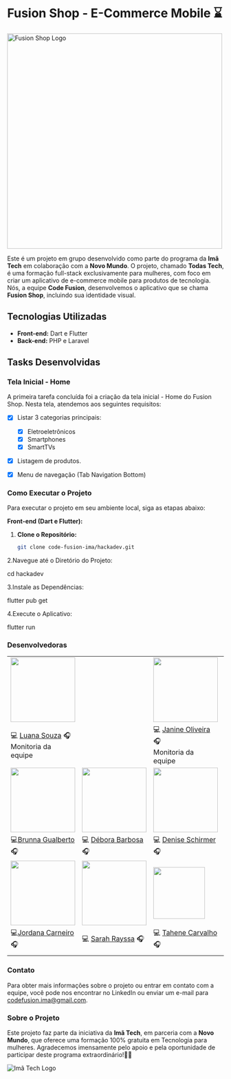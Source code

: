 # Fusion Shop - E-Commerce Mobile ⌛


<img src="images/readme/GIF-README.gif" alt="Fusion Shop Logo" width="500">


Este é um projeto em grupo desenvolvido como parte do programa da **Imã Tech** em colaboração com a **Novo Mundo**. O projeto, chamado **Todas Tech**, é uma formação full-stack exclusivamente para mulheres, com foco em criar um aplicativo de e-commerce mobile para produtos de tecnologia. Nós, a equipe **Code Fusion**, desenvolvemos o aplicativo que se chama **Fusion Shop**, incluindo sua identidade visual.

## Tecnologias Utilizadas

- **Front-end:** Dart e Flutter
- **Back-end:** PHP e Laravel

## Tasks Desenvolvidas

### Tela Inicial - Home

A primeira tarefa concluída foi a criação da tela inicial - Home do Fusion Shop. Nesta tela, atendemos aos seguintes requisitos:

- [x] Listar 3 categorias principais:
    - [x] Eletroeletrônicos
    - [x] Smartphones
    - [x] SmartTVs
- [x] Listagem de produtos.
- [x] Menu de navegação (Tab Navigation Bottom)


### Como Executar o Projeto

Para executar o projeto em seu ambiente local, siga as etapas abaixo:

**Front-end (Dart e Flutter):**

1. **Clone o Repositório:**

   ```bash
   git clone code-fusion-ima/hackadev.git

2.Navegue até o Diretório do Projeto:

cd hackadev

3.Instale as Dependências:

flutter pub get


4.Execute o Aplicativo:

flutter run



### Desenvolvedoras

|  |  |  |  |
| ---------------- | ---------------- | ---------------- | ---------------- |
| <img src="images/readme/luana.jpg" width="150"> ||  <img src="images/readme//janine.jpg" width="150"> |
| 💻  <a href="https://www.linkedin.com/in/luana-souza-dev/" >Luana Souza</a> 🎧<br>Monitoria da equipe | | 💻 <a href="https://www.linkedin.com/in/janine-de-oliveira/">Janine Oliveira </a>🎧<br>Monitoria da equipe |
| <img src="images/readme/Brunna.jpg" width="150" style="text-decoration: none;"> | <img src="images/readme/debora.jpg" width="150"> | <img src="images/readme/Denise.jpeg" width="150"> |<img src="images/readme/danubia.jpg" width="150"> |
|💻<a href="">Brunna Gualberto</a> 🎧| 💻 <a href="https://www.linkedin.com/in/debora--barbosa/">Débora Barbosa</a> 🎧 | 💻  <a href="#">Denise Schirmer</a> 🎧 | 💻<a href="https://www.linkedin.com/in/dancarvalho09/"> Danúbia Ferreira</a> 🎧 |
| <img src="images/readme/Jordana.jpeg" width="150"> |  <img src="images/readme/sarah.jpg" width="150"> |<img src="images/readme/tahene.jpeg" width="120"> | <img src="images/readme/viviane.jpg" width="150"> |
| 💻<a href="http://linkedin.com/in/jordana-alves-carneiro-774879161/">Jordana Carneiro</a>  🎧 | 💻 <a href="https://www.linkedin.com/in/sarah-rayssa/">Sarah Rayssa</a> 🎧 |💻  <a href="https://www.linkedin.com/in/tahene-carvalho-4492bb228/">Tahene Carvalho</a> 🎧  | 💻  <a href="https://www.linkedin.com/in/viviane-canuto-a14274212/"> Viviane Canuto</a> 🎧 | 
||||


### Contato

Para obter mais informações sobre o projeto ou entrar em contato com a equipe, você pode nos encontrar no LinkedIn ou enviar um e-mail para [codefusion.ima@gmail.com](mailto:endereço-de-email@exemplo.com).

### Sobre o Projeto

Este projeto faz parte da iniciativa da **Imã Tech**, em parceria com a **Novo Mundo**, que oferece uma formação 100% gratuita em Tecnologia para mulheres. Agradecemos imensamente pelo apoio e pela oportunidade de participar deste programa extraordinário!🚀🌟

![Imã Tech Logo](images/readme/logo-ima-tech.png)
